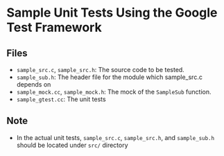 # Sample Unit Tests Using the Google Test Framework

## Files
- `sample_src.c`, `sample_src.h`: The source code to be tested.
- `sample_sub.h`: The header file for the module which sample_src.c depends on
- `sample_mock.cc`, `sample_mock.h`: The mock of the `SampleSub` function.
- `sample_gtest.cc`: The unit tests

## Note
- In the actual unit tests, `sample_src.c`, `sample_src.h`, and `sample_sub.h` should be located under `src/` directory
